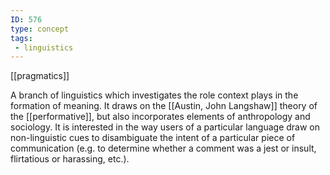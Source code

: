 ```yaml
---
ID: 576
type: concept
tags: 
 - linguistics
---
```


[[pragmatics]]

 A branch of
linguistics which investigates the role context plays in the formation
of meaning. It draws on the [[Austin, John Langshaw]] theory of the
[[performative]], but also
incorporates elements of anthropology and sociology. It is interested in
the way users of a particular language draw on non-linguistic cues to
disambiguate the intent of a particular piece of communication (e.g. to
determine whether a comment was a jest or insult, flirtatious or
harassing, etc.).
